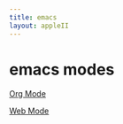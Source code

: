 ```yaml
---
title: emacs
layout: appleII
---
```

emacs modes
===========

[Org Mode](https://orgmode.org)

[Web Mode](https://web-mode.org)
